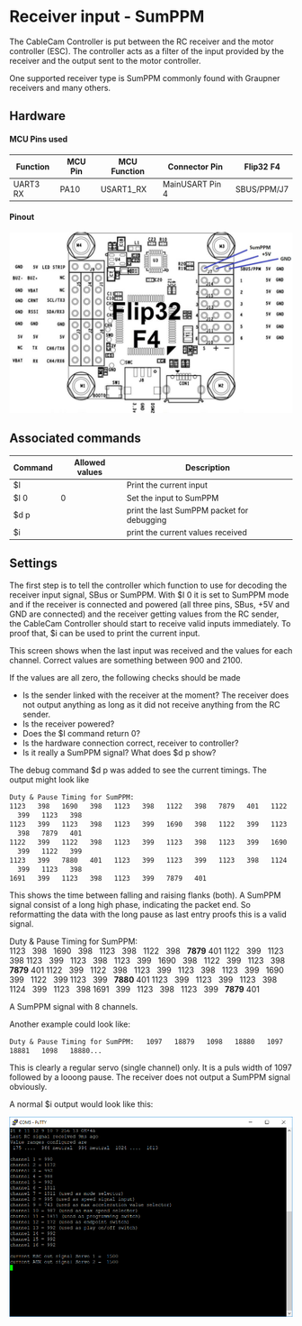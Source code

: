 # Receiver input - SumPPM

The CableCam Controller is put between the RC receiver and the motor controller (ESC). The controller acts as a filter of the input provided by the receiver and the output sent to the motor controller.

One supported receiver type is SumPPM commonly found with Graupner receivers and many others.

## Hardware

#### MCU Pins used

| Function | MCU Pin | MCU Function | Connector Pin   | Flip32 F4   |
| -------- | ------- | ------------ | --------------- | ----------- |
| UART3 RX | PA10    | USART1_RX    | MainUSART Pin 4 | SBUS/PPM/J7 |



#### Pinout

![UART Pins](../_images/Flip32_F4_Pins_Receiver_Input_SumPPM.jpg)



## Associated commands

| Command | Allowed values | Description                                |
| ------- | -------------- | ------------------------------------------ |
| \$I     |                | Print the current input                    |
| \$I 0   | 0              | Set the input to SumPPM                    |
| \$d p   |                | print the last SumPPM packet for debugging |
| \$i     |                | print the current values received          |



## Settings

The first step is to tell the controller which function to use for decoding the receiver input signal, SBus or SumPPM. With \$I 0 it is set to SumPPM mode and if the receiver is connected and powered (all three pins, SBus, +5V and GND are connected) and the receiver getting values from the RC sender, the CableCam Controller should start to receive valid inputs immediately. To proof that, \$i can be used to print the current input.

This screen shows when the last input was received and the values for each channel. Correct values are something between 900 and 2100.

If the values are all zero, the following checks should be made

- Is the sender linked with the receiver at the moment? The receiver does not output anything as long as it did not receive anything from the RC sender.
- Is the receiver powered?
- Does the \$I command return 0?
- Is the hardware connection correct, receiver to controller?
- Is it really a SumPPM signal? What does \$d p show?

The debug command \$d p was added to see the current timings. The output might look like

```
Duty & Pause Timing for SumPPM:   
1123   398   1690   398   1123   398   1122   398   7879   401   1122   399   1123   398
1123   399   1123   398   1123   399   1690   398   1122   399   1123   398   7879   401
1122   399   1122   398   1123   399   1123   398   1123   399   1690   399   1122   399
1123   399   7880   401   1123   399   1123   399   1123   398   1124   399   1123   398
1691   399   1123   398   1123   399   7879   401 
```

This shows the time between falling and raising flanks (both). A SumPPM signal consist of a long high phase, indicating the packet end. So reformatting the data with the long pause as last entry proofs this is a valid signal.

Duty & Pause Timing for SumPPM:   
1123   398   1690   398   1123   398   1122   398   **7879**   401
1122   399   1123   398   1123   399   1123   398   1123   399   1690   398   1122   399   1123   398   **7879**   401
1122   399   1122   398   1123   399   1123   398   1123   399   1690   399   1122   399   1123   399   **7880**   401
1123   399   1123   399   1123   398   1124   399   1123   398   1691   399   1123   398   1123   399   **7879**   401 

A SumPPM signal with 8 channels.

Another example could look like:

```
Duty & Pause Timing for SumPPM:   1097   18879   1098   18880   1097   18881   1098   18880...
```

This is clearly a regular servo (single channel) only. It is a puls width of 1097 followed by a looong pause. The receiver does not output a SumPPM signal obviously.

A normal \$i output would look like this:

![UART Pins](../_images/console_input_config.png)